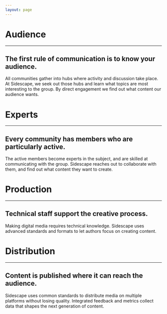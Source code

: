 ```yaml
---
layout: page
---
```


# Audience #
* * *

<span class="fa-stack subtlecircle section-logo pull-left" style="background:black; border-radius:50%;">
  <i class="fa fa-circle fa-stack-2x" style="color:white;"></i>
  <i class="fa fa-users fa-stack-1x" style="color:black;"></i>
</span>


## The first rule of communication is to know your audience. ##

<div class="para">
All communities gather into hubs where activity and discussion take place. At Sidescape, we seek out those hubs and learn what topics are most interesting to the group. By direct engagement we find out what content our audience wants.
</div>

# Experts #
* * *

<span class="fa-stack subtlecircle section-logo pull-right" style="background:black; border-radius:50%;">
  <i class="fa fa-circle fa-stack-2x" style="color:white;"></i>
  <i class="fa fa-lightbulb-o fa-stack-1x" style="color:black;"></i>
</span>


## Every community has members who are particularly active. ##

<div class="para">
The active members become experts in the subject, and are skilled at communicating with the group. Sidescape reaches out to collaborate with them, and find out what content they want to create.
</div>

# Production #
* * *
<span class="fa-stack subtlecircle section-logo pull-left" style="background:black; border-radius:50%;">
  <i class="fa fa-circle fa-stack-2x" style="color:white;"></i>
  <i class="fa fa-file-text-o fa-stack-1x" style="color:black;"></i>
</span>


## Technical staff support the creative process. ##

<div class="para">

Making digital media requires technical knowledge. Sidescape uses advanced standards and formats to let authors focus on creating content.
 
</div>


# Distribution #
* * *
<span class="fa-stack subtlecircle section-logo pull-right" style="background:black; border-radius:50%;">
  <i class="fa fa-circle fa-stack-2x" style="color:white;"></i>
  <i class="fa fa-truck fa-stack-1x" style="color:black;"></i>
</span>


## Content is published where it can reach the audience. ##
<div class="para">
Sidescape uses common standards to distribute media on multiple platforms without losing quality. Integrated feedback and metrics collect data that shapes the next generation of content.
</div>
